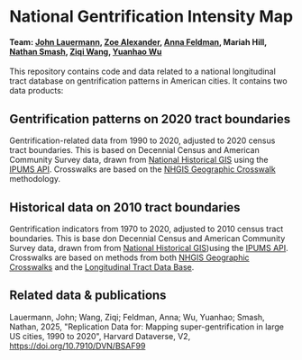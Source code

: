 # National Gentrification Intensity Map
#### Team: [John Lauermann](https://www.pratt.edu/people/john-lauermann/), [Zoe Alexander](https://www.gc.cuny.edu/people/zoe-alexander), [Anna Feldman](https://www.linkedin.com/in/annaelsafeldman/), Mariah Hill, [Nathan Smash](https://www.linkedin.com/in/nathan-smash-b6b93a24a/), [Ziqi Wang](https://www.linkedin.com/in/ziqi-wang-0623/), [Yuanhao Wu](https://www.linkedin.com/in/yuanhao-wu-80603723a/)
This repository contains code and data related to a national longitudinal tract database on gentrification patterns in American cities. It contains two data products:

## Gentrification patterns on 2020 tract boundaries
Gentrification-related data from 1990 to 2020, adjusted to 2020 census tract boundaries. This is based on Decennial Census and American Community Survey data, drawn from [National Historical GIS](https://www.nhgis.org/) using the [IPUMS API](ttps://developer.ipums.org/docs/v2/get-started/). Crosswalks are based on the [NHGIS Geographic Crosswalk](https://www.nhgis.org/geographic-crosswalks) methodology. 

## Historical data on 2010 tract boundaries
Gentrification indicators from 1970 to 2020, adjusted to 2010 census tract boundaries. This is base don Decennial Census and American Community Survey data, drawn from from [National Historical GIS](https://www.nhgis.org/))using the [IPUMS API](https://developer.ipums.org/docs/v2/get-started/). Crosswalks are based on methods from both [NHGIS Geographic Crosswalks](https://www.nhgis.org/geographic-crosswalks) and the [Longitudinal Tract Data Base](https://s4.ad.brown.edu/projects/diversity/researcher/bridging.htm).

## Related data & publications
Lauermann, John; Wang, Ziqi; Feldman, Anna; Wu, Yuanhao; Smash, Nathan, 2025, "Replication Data for: Mapping super-gentrification in large US cities, 1990 to 2020",  Harvard Dataverse, V2, https://doi.org/10.7910/DVN/BSAF99


